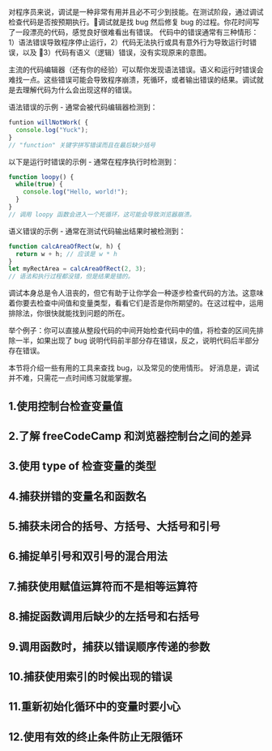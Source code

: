 
对程序员来说，调试是一种非常有用并且必不可少到技能。在测试阶段，通过调试检查代码是否按预期执行。调试就是找 bug 然后修复 bug 的过程。你花时间写了一段漂亮的代码，感觉良好很难看出有错误。 代码中的错误通常有三种情形：1）语法错误导致程序停止运行，2）代码无法执行或具有意外行为导致运行时错误，以及 3）代码有语义（逻辑）错误，没有实现原来的意图。

主流的代码编辑器（还有你的经验）可以帮你发现语法错误。语义和运行时错误会难找一点。这些错误可能会导致程序崩溃，死循环，或者输出错误的结果。调试就是去理解代码为什么会出现这样的错误。

语法错误的示例 - 通常会被代码编辑器检测到：
```js
funtion willNotWork( {
  console.log("Yuck");
}
// "function" 关键字拼写错误而且在最后缺少括号
```
以下是运行时错误的示例 - 通常在程序执行时检测到：
```js
function loopy() {
  while(true) {
    console.log("Hello, world!");
  }
}
// 调用 loopy 函数会进入一个死循环，这可能会导致浏览器崩溃。
```
语义错误的示例 - 通常在测试代码输出结果时被检测到：
```js
function calcAreaOfRect(w, h) {
  return w + h; // 应该是 w * h
}
let myRectArea = calcAreaOfRect(2, 3);
// 语法和执行过程都没错，但是结果是错的。
```
调试本身总是令人沮丧的，但它有助于让你学会一种逐步检查代码的方法。这意味着你要去检查中间值和变量类型，看看它们是否是你所期望的。在这过程中，运用排除法，你很快就能找到问题的所在。

举个例子：你可以直接从整段代码的中间开始检查代码中的值，将检查的区间先排除一半，如果出现了 bug 说明代码前半部分存在错误，反之，说明代码后半部分存在错误。

本节将介绍一些有用的工具来查找 bug，以及常见的使用情形。 好消息是，调试并不难，只需花一点时间练习就能掌握。

## 1.使用控制台检查变量值
## 2.了解 freeCodeCamp 和浏览器控制台之间的差异
## 3.使用 type of 检查变量的类型
## 4.捕获拼错的变量名和函数名
## 5.捕获未闭合的括号、方括号、大括号和引号
## 6.捕捉单引号和双引号的混合用法
## 7.捕获使用赋值运算符而不是相等运算符
## 8.捕捉函数调用后缺少的左括号和右括号
## 9.调用函数时，捕获以错误顺序传递的参数
## 10.捕获使用索引的时候出现的错误
## 11.重新初始化循环中的变量时要小心
## 12.使用有效的终止条件防止无限循环
